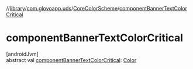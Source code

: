 //[library](../../../index.md)/[com.glovoapp.uds](../index.md)/[CoreColorScheme](index.md)/[componentBannerTextColorCritical](component-banner-text-color-critical.md)

# componentBannerTextColorCritical

[androidJvm]\
abstract val [componentBannerTextColorCritical](component-banner-text-color-critical.md): [Color](https://developer.android.com/reference/kotlin/androidx/compose/ui/graphics/Color.html)
